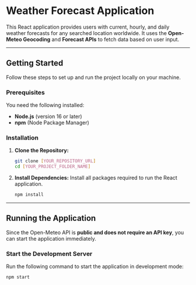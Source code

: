 # Weather Forecast Application

This React application provides users with current, hourly, and daily weather forecasts for any searched location worldwide. It uses the **Open-Meteo Geocoding** and **Forecast APIs** to fetch data based on user input.

---

## Getting Started

Follow these steps to set up and run the project locally on your machine.

### Prerequisites

You need the following installed:

- **Node.js** (version 16 or later)
- **npm** (Node Package Manager)

### Installation

1.  **Clone the Repository:**

    ```bash
    git clone [YOUR_REPOSITORY_URL]
    cd [YOUR_PROJECT_FOLDER_NAME]
    ```

2.  **Install Dependencies:**
    Install all packages required to run the React application.
    ```bash
    npm install
    ```

---

## Running the Application

Since the Open-Meteo API is **public and does not require an API key**, you can start the application immediately.

### Start the Development Server

Run the following command to start the application in development mode:

```bash
npm start
```
